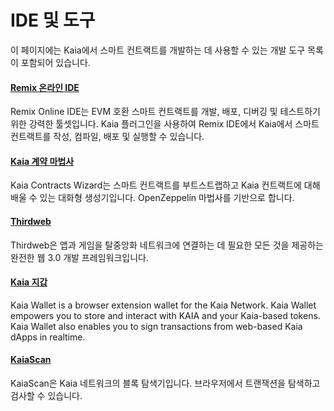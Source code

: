 # IDE 및 도구

이 페이지에는 Kaia에서 스마트 컨트랙트를 개발하는 데 사용할 수 있는 개발 도구 목록이 포함되어 있습니다.

#### [Remix 온라인 IDE](https://remix.ethereum.org/) <a href="#remix-ide" id="remix-ide"></a>

Remix Online IDE는 EVM 호환 스마트 컨트랙트를 개발, 배포, 디버깅 및 테스트하기 위한 강력한 툴셋입니다. Kaia 플러그인을 사용하여 Remix IDE에서 Kaia에서 스마트 컨트랙트를 작성, 컴파일, 배포 및 실행할 수 있습니다.

#### [Kaia 계약 마법사](https://wizard.kaia.io) <a href="#kaia-contract-wizard" id="kaia-contract-wizard"></a>

Kaia Contracts Wizard는 스마트 컨트랙트를 부트스트랩하고 Kaia 컨트랙트에 대해 배울 수 있는 대화형 생성기입니다. OpenZeppelin 마법사를 기반으로 합니다.

#### [Thirdweb](../deploy/thirdweb.md) <a href="#thirdweb" id="thirdweb"></a>

Thirdweb은 앱과 게임을 탈중앙화 네트워크에 연결하는 데 필요한 모든 것을 제공하는 완전한 웹 3.0 개발 프레임워크입니다.

#### [Kaia 지갑](../../tools/wallets/kaia-wallet.md) <a href="#kaia-wallet" id="kaia-wallet"></a>

Kaia Wallet is a browser extension wallet for the Kaia Network. Kaia Wallet empowers you to store and interact with KAIA and your Kaia-based tokens. Kaia Wallet also enables you to sign transactions from web-based Kaia dApps in realtime.

#### [KaiaScan](https://kaiascan.io/) <a href="#kaiascan" id="kaiascan"></a>

KaiaScan은 Kaia 네트워크의 블록 탐색기입니다. 브라우저에서 트랜잭션을 탐색하고 검사할 수 있습니다.